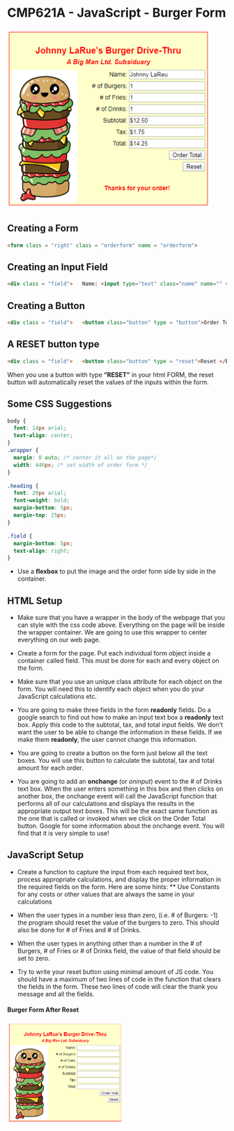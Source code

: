# CMP621A - JavaScript  - Burger Form 

![burger_form.png](assets/burger_form.png)

## Creating a Form
```html
<form class = "right" class = "orderform" name = "orderform">
```

## Creating an Input Field
```html
<div class = "field">   Name: <input type="text" class="name" name="" value=""> </div>
```

## Creating a Button
```html
<div class = "field">   <button class="button" type = "button">Order Total </button> </div>
```

## A RESET button type
```html
<div class = "field">   <button class="button" type = "reset">Reset </button> </div>
```

When you use a button with type **“RESET”** in your html FORM, the reset button will automatically reset the values of the inputs within the form.


## Some CSS Suggestions
```css
body {
  font: 14px arial;
  text-align: center;
}
.wrapper {
  margin: 0 auto; /* center it all on the page*/
  width: 440px; /* set width of order form */
}
```

```css
.heading {
  font: 20px arial;
  font-weight: bold;
  margin-bottom: 5px;
  margin-top: 25px;
}
```

```css
.field {
  margin-bottom: 5px;
  text-align: right;
}
```

* Use a **flexbox** to put the image and the order form side by side in the container.

## HTML Setup
* Make sure that you have a wrapper in the body of the webpage that you can style with the css code above.  Everything on the page will be inside the wrapper container.  We are going to use this wrapper to center everything on our web page.

* Create a form for the page.  Put each individual form object inside a container called field.  This must be done for each and every object on the form.

* Make sure that you use an unique class attribute for each object on the form.  You will need this to identify each object when you do your JavaScript calculations etc. 

* You are going to make three fields in the form **readonly** fields.  Do a google search to find out how to make an input text box a **readonly** text box.  Apply this code to the subtotal, tax, and total input fields.  We don't want the user to be able to change the information in these fields.  If we make them **readonly**, the user cannot change this information.

* You are going to create a button on the form just below all the text boxes.  You will use this button to calculate the subtotal, tax and total amount for each order.

* You are going to add an **onchange** (or _oninput_) event to the # of Drinks text box.  When the user enters something in this box and then clicks on another box, the onchange event will call the JavaScript function that performs all of our calculations and displays the results in the appropriate output text boxes.  This will be the exact same function as the one that is called or invoked when we click on the Order Total button.  Google for some information about the onchange event.  You will find that it is very simple to use!

## JavaScript Setup
* Create a function to capture the input from each required text box, process appropriate calculations, and display the proper information in the required fields on the form.  Here are some hints:
** Use Constants for any costs or other values that are always the same in your calculations

* When the user types in a number less than zero, (i.e. # of Burgers: -1) the program should reset the value of the burgers to zero.  This should also be done for # of Fries and # of Drinks.

* When the user types in anything other than a number in the # of Burgers, # of Fries or # of Drinks field, the value of that field should be set to zero.

* Try to write your reset button using minimal amount of JS code. You should have a maximum of two lines of code in the function that clears the fields in the form.  These two lines of code will clear the thank you message and all the fields.

#### Burger Form After Reset

![burger_form_reset.png](assets/burger_form_reset.png)

  